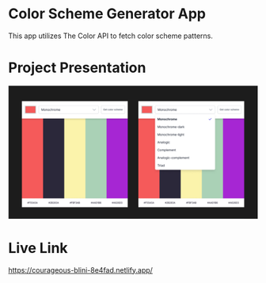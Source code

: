 # Color Scheme Generator App
This app utilizes The Color API to fetch color scheme patterns. 

# Project Presentation
![alt text](https://github.com/joshmejia07/Color-Generator/blob/main/color-scheme-generator-screenshot.png)

# Live Link
https://courageous-blini-8e4fad.netlify.app/
